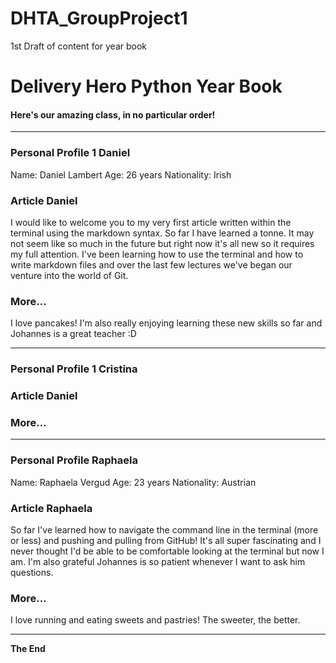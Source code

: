# DHTA_GroupProject1

1st Draft of content for year book

Delivery Hero Python Year Book
==============================

#### Here's our amazing class, in no particular order!

---

### Personal Profile 1 Daniel

Name: Daniel Lambert 
Age: 26 years
Nationality: Irish


### Article Daniel

I would like to welcome you to my very first article written within the terminal using the markdown syntax.
So far I have learned a tonne. It may not seem like so much in the future but right now it's all new so it requires my full attention.
I've been learning how to use the terminal and how to write markdown files and over the last few lectures we've began our venture into the world of Git.

### More...

I love pancakes! I'm also really enjoying learning these new skills so far and Johannes is a great teacher :D 

---

### Personal Profile 1 Cristina

### Article Daniel

### More...

---

### Personal Profile Raphaela

Name: Raphaela Vergud
Age: 23 years
Nationality: Austrian

### Article Raphaela

So far I've learned how to navigate the command line in the terminal (more or less) and pushing and pulling from GitHub!
It's all super fascinating and I never thought I'd be able to be comfortable looking at the terminal but now I am.
I'm also grateful Johannes is so patient whenever I want to ask him questions.

### More...

I love running and eating sweets and pastries! The sweeter, the better.

---

**The End**

